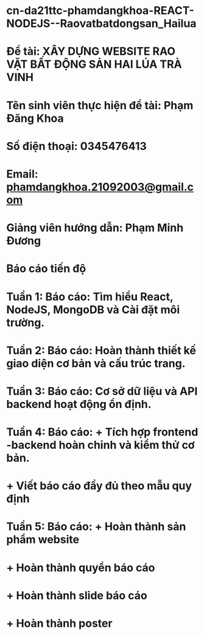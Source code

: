 # cn-da21ttc-phamdangkhoa-REACT-NODEJS--Raovatbatdongsan_Hailua

 # Đề tài: XÂY DỰNG WEBSITE RAO VẶT BẤT ĐỘNG SẢN HAI LÚA TRÀ VINH
 # Tên sinh viên thực hiện đề tài: Phạm Đăng Khoa
 # Số điện thoại: 0345476413
 # Email: phamdangkhoa.21092003@gmail.com

 # Giảng viên hướng dẫn: Phạm Minh Đương





# Báo cáo tiến độ
# Tuần 1: Báo cáo: Tìm hiểu React, NodeJS, MongoDB và Cài đặt môi trường.
# Tuần 2: Báo cáo: Hoàn thành thiết kế giao diện cơ bản và cấu trúc trang.
# Tuần 3: Báo cáo: Cơ sở dữ liệu và API backend hoạt động ổn định.
# Tuần 4: Báo cáo: + Tích hợp frontend -backend hoàn chỉnh và kiểm thử cơ bản.
#                  + Viết báo cáo đầy đủ theo mẫu quy định
# Tuần 5: Báo cáo: + Hoàn thành sản phẩm website
#                  + Hoàn thành quyển báo cáo
#                  + Hoàn thành slide báo cáo
#                  + Hoàn thành poster
